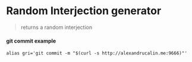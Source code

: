 # Random Interjection generator
> returns a random interjection 

#### git commit example
    alias gri='git commit -m "$(curl -s http://alexandrucalin.me:9666)"'
